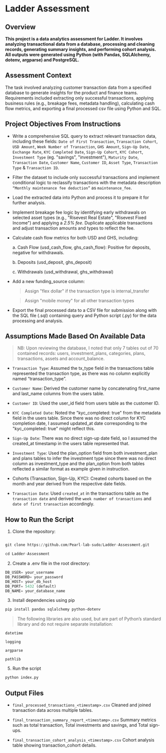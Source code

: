 # Ladder Assessment
## Overview
**This project is a data analytics assessment for Ladder. It involves analyzing transactional data from a database, processing and cleaning records, generating summary insights, and performing cohort analysis. All outputs were generated using Python (with Pandas, SQLAlchemy, dotenv, argparse) and PostgreSQL.**

## Assessment Context
The task involved analyzing customer transaction data from a specified database to generate insights for the product and finance teams. Requirements included extracting only successful transactions, applying business rules (e.g., breakage fees, metadata handling), calculating cash flow metrics, and exporting a final processed csv file using Python and SQL.

## Project Objectives From Instructions
- Write a comprehensive SQL query to extract relevant transaction data, including these fields: `Date of First Transaction`, `Transaction Cohort`, `USD Amount`, `Week Number of Transaction`, `GHS Amount`, `Sign-Up Date`, `Exchange Rate`, `KYC Completed Date`, `Sign-Up Cohort`, `KYC Cohort`, `Investment Type` (eg. "savings", "investment"), `Maturity Date`, `Transaction Date`, `Customer Name`, `Customer ID`, `Asset Type`, `Transaction Type` & `Transaction ID`.

- Filter the dataset to include only successful transactions and implement conditional logic to reclassify transactions with the metadata description `“Monthly maintenance fee deduction”` as `maintenance_fee`.

- Load the extracted data into Python and process it to prepare it for further analysis.

- Implement breakage fee logic by identifying early withdrawals on selected asset types (e.g., "Risevest Real Estate", "Risevest Fixed Income") and applying a *2.5% fee*. Duplicate applicable transactions and adjust transaction amounts and types to reflect the fee.

- Calculate cash flow metrics for both USD and GHS, including:

   a. Cash Flow (usd_cash_flow, ghs_cash_flow): Positive for deposits, negative for withdrawals.

   b. Deposits (usd_deposit, ghs_deposit)

   c. Withdrawals (usd_withdrawal, ghs_withdrawal)

- Add a new funding_source column:

   > Assign "flex dollar" if the transaction type is internal_transfer

   > Assign "mobile money" for all other transaction types

- Export the final processed data to a CSV file for submission along with the SQL file (.sql) containing query and Python script (.py) for the data processing and analysis.

## Assumptions Made Based On Available Data 
  > NB: Upon reviewing the database, I noted that only 7 tables out of 70 contained records: users, investment_plans, categories, plans, transactions, assets and account_balance.
  
- `Transaction Type`: Assumed the tx_type field in the transactions table represented the transaction type, as there was no column explicitly named “transaction_type”.

- `Customer Name`: Derived the customer name by concatenating first_name and last_name columns from the users table.

- `Customer ID`: Used the user_id field from users table as the customer ID.

- `KYC Completed Date`: Noted the "kyc_completed: true" from the metadata field in the users table. Since there was no direct column for KYC completion date, I assumed updated_at date corresponding to the "kyc_completed: true" might reflect this.

- `Sign-Up Date`: There was no direct sign-up date field, so I assumed the created_at timestamp in the users table represented that. 

- `Investment Type`: Used the plan_option field from both investment_plan and plans tables to infer the investment type since there was no direct column as investment_type and the plan_option from both tables reflected a similar format as example given in instruction.

- Cohorts (Transaction, Sign-Up, KYC): Created cohorts based on the month and year derived from the respective date fields.

- `Transaction Date`: Used `created_at` in the transactions table as the `transaction date` and derived the `week number of transactions` and `date of first transaction` accordingly.

## How to Run the Script
1. Clone the repository:

```python 

git clone https://github.com/Pearl-lab-sudo/Ladder-Assessment.git

cd Ladder-Assessment
```


2. Create a .env file in the root directory:

```python
DB_USER= your_username
DB_PASSWORD= your_password
DB_HOST= your_db_host
DB_PORT= 5432 (default)
DB_NAME= your_database_name
```
3. Install dependencies using pip
```bash
pip install pandas sqlalchemy python-dotenv
```
 > The following libraries are also used, but are part of Python’s standard library and do not require separate installation:

 `datetime`

 `logging`

`argparse`

 `pathlib`

5. Run the script

```python
python index.py
```
## Output Files
- `final_processed_transactions_<timestamp>.csv`
   Cleaned and joined transaction data across multiple tables.

- `final_transaction_summary_report_<timestamp>.csv`
   Summary metrics such as total transaction, Total investments and savings, and Total sign-ups.

- `final_transaction_cohort_analysis_<timestamp>.csv`
   Cohort analysis table showing transaction_cohort details.



 
